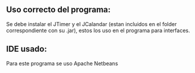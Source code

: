 ## Uso correcto del programa:
Se debe instalar el JTimer y el JCalandar (estan incluidos en el folder correspondiente con su .jar), estos los uso
en el programa para interfaces.

## IDE usado:
Para este programa se uso Apache Netbeans 